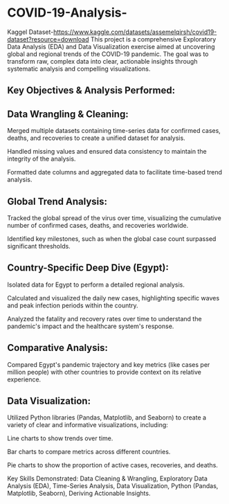 # COVID-19-Analysis-
Kaggel Dataset-https://www.kaggle.com/datasets/assemelqirsh/covid19-dataset?resource=download
This project is a comprehensive Exploratory Data Analysis (EDA) and Data Visualization exercise aimed at uncovering global and regional trends of the COVID-19 pandemic. The goal was to transform raw, complex data into clear, actionable insights through systematic analysis and compelling visualizations.

## Key Objectives & Analysis Performed:

## Data Wrangling & Cleaning:

Merged multiple datasets containing time-series data for confirmed cases, deaths, and recoveries to create a unified dataset for analysis.

Handled missing values and ensured data consistency to maintain the integrity of the analysis.

Formatted date columns and aggregated data to facilitate time-based trend analysis.

## Global Trend Analysis:

Tracked the global spread of the virus over time, visualizing the cumulative number of confirmed cases, deaths, and recoveries worldwide.

Identified key milestones, such as when the global case count surpassed significant thresholds.

## Country-Specific Deep Dive (Egypt):

Isolated data for Egypt to perform a detailed regional analysis.

Calculated and visualized the daily new cases, highlighting specific waves and peak infection periods within the country.

Analyzed the fatality and recovery rates over time to understand the pandemic's impact and the healthcare system's response.

## Comparative Analysis:

Compared Egypt's pandemic trajectory and key metrics (like cases per million people) with other countries to provide context on its relative experience.

## Data Visualization:

Utilized Python libraries (Pandas, Matplotlib, and Seaborn) to create a variety of clear and informative visualizations, including:

Line charts to show trends over time.

Bar charts to compare metrics across different countries.

Pie charts to show the proportion of active cases, recoveries, and deaths.

Key Skills Demonstrated: Data Cleaning & Wrangling, Exploratory Data Analysis (EDA), Time-Series Analysis, Data Visualization, Python (Pandas, Matplotlib, Seaborn), Deriving Actionable Insights.
